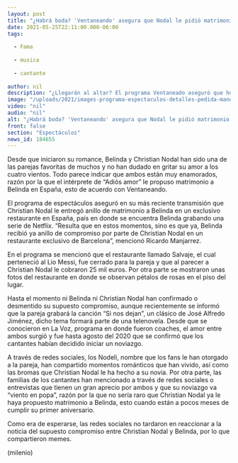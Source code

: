 ```yaml
---
layout: post
title: "¿Habrá boda? 'Ventaneando' asegura que Nodal le pidió matrimonio a Belinda"
date: 2021-05-25T22:11:00.000-06:00
tags:
  
  - Fama
  
  - musica
  
  - cantante
  
author: nil
description: "¿Llegarán al altar? El programa Ventaneado aseguró que hoy Christian Nodal le propuso matrimonio a Belinda. "
image: "/uploads/2021/images-programa-espectaculos-detalles-pedida-mano.jpg"
video: "nil"
audio: "nil"
alt: "¿Habrá boda? 'Ventaneando' asegura que Nodal le pidió matrimonio a Belinda"
front: false
section: "Espectáculos"
news_id: 184655
---
```


Desde que iniciaron su romance, Belinda y Christian Nodal han sido una de las parejas favoritas de muchos y no han dudado en gritar su amor a los cuatro vientos. Todo parece indicar que ambos están muy enamorados, razón por la que el intérprete de “Adiós amor” le propuso matrimonio a Belinda en España, esto de acuerdo con Ventaneando. 

El programa de espectáculos aseguró en su más reciente transmisión que Christian Nodal le entregó anillo de matrimonio a Belinda en un exclusivo restaurante en España, país en donde se encuentra Belinda grabando una serie de Netflix. 
“Resulta que en estos momentos, sino es que ya, Belinda recibió ya anillo de compromiso por parte de Christian Nodal en un restaurante exclusivo de Barcelona”, mencionó Ricardo Manjarrez. 

En el programa se mencionó que el restaurante llamado Salvaje, el cual perteneció al Lio Messi, fue cerrado para la pareja y que al parecer a Christian Nodal le cobraron 25 mil euros. Por otra parte se mostraron unas fotos del restaurante en donde se observan pétalos de rosas en el piso del lugar. 

Hasta el momento ni Belinda ni Christian Nodal han confirmado o desmentido su supuesto compromiso, aunque recientemente se informó que la pareja grabará la canción “Si nos dejan”, un clásico de José Alfredo Jiménez, dicho tema formará parte de una telenovela. 
Desde que se conocieron en La Voz, programa en donde fueron coaches, el amor entre ambos surgió y fue hasta agosto del 2020 que se confirmó que los cantantes habían decidido iniciar un noviazgo. 

A través de redes sociales, los Nodeli, nombre que los fans le han otorgado a la pareja, han compartido momentos románticos que han vivido, así como las bromas que Christian Nodal le ha hecho a su novia. 
Por otra parte, las familias de los cantantes han mencionado a través de redes sociales o entrevistas que tienen un gran aprecio por ambos y que su noviazgo va “viento en popa”, razón por la que no sería raro que Christian Nodal ya le haya propuesto matrimonio a Belinda, esto cuando están a pocos meses de cumplir su primer aniversario. 

Como era de esperarse, las redes sociales no tardaron en reaccionar a la noticia del supuesto compromiso entre Christian Nodal y Belinda, por lo que compartieron memes.  

(milenio)